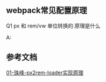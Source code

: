 ## webpack常见配置原理

Q1 px 和 rem/vw 单位转换的 原理是什么

A: <br/>




## 参考文档

[01-珠峰-px2rem-loader实现原理](http://www.zhufengpeixun.com/strong/html/129.px2rem-loader.html)